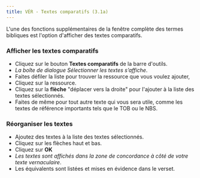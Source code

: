 ```yaml
---
title: VÉR - Textes comparatifs (3.1a)
---
```

L'une des fonctions supplémentaires de la fenêtre complète des termes bibliques est l'option d'afficher des textes comparatifs.

### Afficher les textes comparatifs

-   Cliquez sur le bouton **Textes comparatifs** de la barre d'outils.  
   -  *La boîte de dialogue Sélectionner les textes s’affiche*.
-   Faites défiler la liste pour trouver la ressource que vous voulez ajouter,
-   Cliquez sur la ressource.
-   Cliquez sur la **flèche** "déplacer vers la droite" pour l'ajouter à la liste des textes sélectionnés.
-   Faites de même pour tout autre texte qui vous sera utile, comme les textes de référence importants tels que le TOB ou le NBS.

### Réorganiser les textes

-   Ajoutez des textes à la liste des textes sélectionnés.
-   Cliquez sur les flèches haut et bas.
-   Cliquez sur **OK**  
   -  *Les textes sont affichés dans la zone de concordance à côté de votre texte vernaculaire*.
   -  Les équivalents sont listées et mises en évidence dans le verset.

